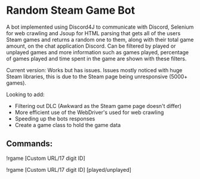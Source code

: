 # Random Steam Game Bot
A bot implemented using Discord4J to communicate with Discord, Selenium for web crawling and Jsoup for HTML parsing that gets all of the users Steam games and returns a random one to them, along with their total game amount, on the chat application Discord. Can be filtered by played or unplayed games and more information such as games played, percentage of games played and time spent in the game are shown with these filters.

Current version: Works but has issues. Issues mostly noticed with huge Steam libraries, this is due to the Steam page being unresponsive (5000+ games).

Looking to add:
- Filtering out DLC (Awkward as the Steam game page doesn't differ)
- More efficient use of the WebDriver's used for web crawling
- Speeding up the bots responses
- Create a game class to hold the game data

## Commands:

!rgame [Custom URL/17 digit ID]

!rgame [Custom URL/17 digit ID] [played/unplayed]
